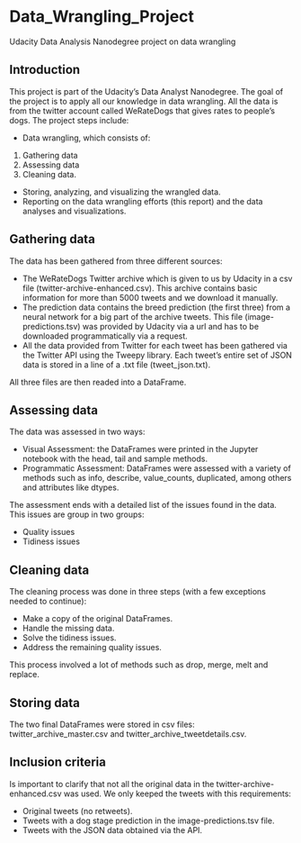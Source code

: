 # Data_Wrangling_Project
Udacity Data Analysis Nanodegree project on data wrangling

## Introduction
This project is part of the Udacity’s Data Analyst Nanodegree. The goal of the project is to apply all our knowledge in data wrangling. All the data is from the twitter account called WeRateDogs that gives rates to people’s dogs.  The project steps include:

- Data wrangling, which consists of:
1) Gathering data
2) Assessing data
3) Cleaning data.
- Storing, analyzing, and visualizing the wrangled data.
- Reporting on the data wrangling efforts (this report) and the data analyses and visualizations.

## Gathering data
The data has been gathered from three different sources:
- The WeRateDogs Twitter archive which is given to us by Udacity in a csv file (twitter-archive-enhanced.csv). This archive contains basic information for more than 5000 tweets and we download it manually. 
- The prediction data contains the breed prediction (the first three) from a neural network for a big part of the archive tweets. This file (image-predictions.tsv) was provided by Udacity via a url and has to be downloaded programmatically via a request.
- All the data provided from Twitter for each tweet has been gathered via the Twitter API using the Tweepy library. Each tweet’s entire set of JSON data is stored in a line of a .txt file (tweet_json.txt).

All three files are then readed into a DataFrame.

## Assessing data
The data was assessed in two ways:
- Visual Assessment: the DataFrames were printed in the Jupyter notebook with the head, tail and sample methods.
- Programmatic Assessment: DataFrames were assessed with a variety of methods such as info, describe, value_counts, duplicated, among others and attributes like dtypes.

The assessment ends with a detailed list of the issues found in the data. This issues are group in two groups:
- Quality issues
- Tidiness issues

## Cleaning data
The cleaning process was done in three steps (with a few exceptions needed to continue):
- Make a copy of the original DataFrames.
- Handle the missing data.
- Solve the tidiness issues.
- Address the remaining quality issues.

This process involved a lot of methods such as drop, merge, melt and replace.

## Storing data
The two final DataFrames were stored in csv files: twitter_archive_master.csv and twitter_archive_tweetdetails.csv. 

## Inclusion criteria
Is important to clarify that not all the original data in the twitter-archive-enhanced.csv was used.  We only keeped the tweets with this requirements:
- Original tweets (no retweets).
- Tweets with a dog stage prediction in the image-predictions.tsv file.
- Tweets with the JSON data obtained via the API. 
